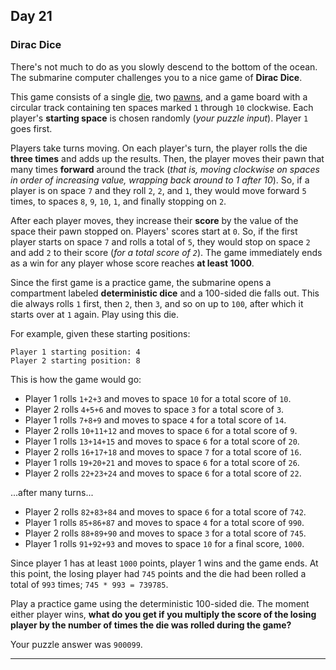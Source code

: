## Day 21

### Dirac Dice

There's not much to do as you slowly descend to the bottom of the ocean. The submarine 
computer challenges you to a nice game of **Dirac Dice**.

This game consists of a single [die](https://en.wikipedia.org/wiki/Dice), two 
[pawns](https://en.wikipedia.org/wiki/Glossary_of_board_games#piece), and a game board 
with a circular track containing ten spaces marked `1` through `10` clockwise. Each 
player's **starting space** is chosen randomly (_your puzzle input_). Player `1` goes 
first.

Players take turns moving. On each player's turn, the player rolls the die **three 
times** and adds up the results. Then, the player moves their pawn that many times 
**forward** around the track (_that is, moving clockwise on spaces in order of 
increasing value, wrapping back around to 1 after 10_). So, if a player is on space 
`7` and they roll `2`, `2`, and `1`, they would move forward `5` times, to spaces `8`, 
`9`, `10`, `1`, and finally stopping on `2`.

After each player moves, they increase their **score** by the value of the space their 
pawn stopped on. Players' scores start at `0`. So, if the first player starts on space 
`7` and rolls a total of `5`, they would stop on space `2` and add `2` to their score 
(_for a total score of `2`_). The game immediately ends as a win for any player whose 
score reaches **at least 1000**.

Since the first game is a practice game, the submarine opens a compartment labeled 
**deterministic dice** and a 100-sided die falls out. This die always rolls `1` first, 
then `2`, then `3`, and so on up to `100`, after which it starts over at `1` again. 
Play using this die.

For example, given these starting positions:

```
Player 1 starting position: 4
Player 2 starting position: 8
```

This is how the game would go:

- Player 1 rolls `1+2+3` and moves to space `10` for a total score of `10`.
- Player 2 rolls `4+5+6` and moves to space `3` for a total score of `3`.
- Player 1 rolls `7+8+9` and moves to space `4` for a total score of `14`.
- Player 2 rolls `10+11+12` and moves to space `6` for a total score of `9`.
- Player 1 rolls `13+14+15` and moves to space `6` for a total score of `20`.
- Player 2 rolls `16+17+18` and moves to space `7` for a total score of `16`.
- Player 1 rolls `19+20+21` and moves to space `6` for a total score of `26`.
- Player 2 rolls `22+23+24` and moves to space `6` for a total score of `22`.

...after many turns...

- Player 2 rolls `82+83+84` and moves to space `6` for a total score of `742`.
- Player 1 rolls `85+86+87` and moves to space `4` for a total score of `990`.
- Player 2 rolls `88+89+90` and moves to space `3` for a total score of `745`.
- Player 1 rolls `91+92+93` and moves to space `10` for a final score, `1000`.

Since player 1 has at least `1000` points, player 1 wins and the game ends. At this 
point, the losing player had `745` points and the die had been rolled a total of 
`993` times; `745 * 993 = 739785`.

Play a practice game using the deterministic 100-sided die. The moment either 
player wins, **what do you get if you multiply the score of the losing player by 
the number of times the die was rolled during the game?**

Your puzzle answer was `900099`.

---

